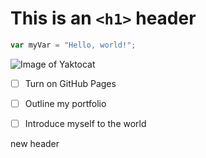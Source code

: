 # This is an `<h1>` header

``` javascript
var myVar = "Hello, world!";
```
![Image of Yaktocat](https://octodex.github.com/images/yaktocat.png)

- [ ] Turn on GitHub Pages
- [ ] Outline my portfolio
- [ ] Introduce myself to the world




new header 
